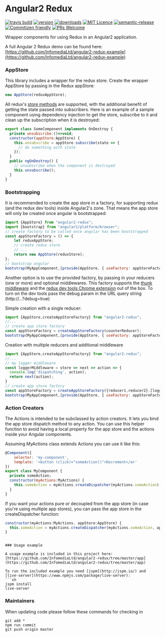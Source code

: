 # Angular2 Redux

[![travis build](https://img.shields.io/travis/InfomediaLtd/angular2-redux.svg?style=flat-square)](https://travis-ci.org/InfomediaLtd/angular2-redux)
[![version](https://img.shields.io/npm/v/angular2-redux.svg?style=flat-square)](https://www.npmjs.com/package/angular2-redux)
[![downloads](https://img.shields.io/npm/dm/angular2-redux.svg?style=flat-square)](https://www.npmjs.com/package/angular2-redux)
[![MIT Licence](https://img.shields.io/npm/l/angular2-redux.svg?style=flat-square)](https://opensource.org/licenses/MIT)
[![semantic-release](https://img.shields.io/badge/%20%20%F0%9F%93%A6%F0%9F%9A%80-semantic--release-e10079.svg?style=flat-square)](https://github.com/semantic-release/semantic-release)
[![Commitizen friendly](https://img.shields.io/badge/commitizen-friendly-brightgreen.svg?style=flat-square)](http://commitizen.github.io/cz-cli/)
[![PRs Welcome](https://img.shields.io/badge/prs-welcome-brightgreen.svg?style=flat-square)](http://makeapullrequest.com)

Wrapper components for using Redux in an Angular2 application.

A full Angular 2 Redux demo can be found here: [https://github.com/InfomediaLtd/angular2-redux-example](https://github.com/InfomediaLtd/angular2-redux-example)

### AppStore

This library includes a wrapper for the redux store. Create the wrapper AppStore by passing in the Redux appStore:
```js
new AppStore(reduxAppStore);
```

All redux's [store methods](http://redux.js.org/docs/basics/Store.html) are supported, with the additional benefit of getting the state passed into subscribers. Here is an example of a sample component using dependency injection to get the store, subscribe to it and clean up the subscription when it is destroyed:
```js
export class SomeComponent implements OnDestroy {
  private unsubscribe:()=>void;
  constructor(appStore:AppStore) {
    this.unsubscribe = appStore.subscribe(state => {
      // do something with state
    });
  }
  public ngOnDestroy() {
    // unsubscribe when the component is destroyed
    this.unsubscribe();
  }
}
```

### Bootstrapping

It is recommended to create the app store in a factory, for supporting redux (and the redux dev tools) inside Angular2's zone. That means the app store will only be created once angular is bootstrapped:
```js
import {AppStore} from "angular2-redux";
import {bootstrap} from "angular2/platform/browser";
// create factory to be called once angular has been bootstrapped
const appStoreFactory = () => {
    let reduxAppStore;
    // create redux store
    // ...
    return new AppStore(reduxStore);
};
// bootstrap angular
bootstrap(MyAppComponent,[provide(AppStore, { useFactory: appStoreFactory })]);
```

Another option is to use the provided factory, by passing in your reducers (one or more) and optional middlewares. This factory supports the [thunk middleware](https://github.com/gaearon/redux-thunk) and the [redux dev tools Chrome extension](https://github.com/zalmoxisus/redux-devtools-extension) out of the box. To turn on the dev tools pass the debug param in the URL query string (http://...?debug=true)

Simple creation with a single reducer:
```js
import {AppStore,createAppStoreFactory} from "angular2-redux";
//...
// create app store factory
const appStoreFactory = createAppStoreFactory(counterReducer);
bootstrap(MyAppComponent,[provide(AppStore, { useFactory: appStoreFactory })]);
```

Creation with multiple reducers and additional middleware
```js
import {AppStore,createAppStoreFactory} from "angular2-redux";
//...
// my logger middleware
const loggerMiddleware = store => next => action => {
  console.log('dispatching', action);
  return next(action);
}
// create app store factory
const appStoreFactory = createAppStoreFactory({reducer1,reducer2},[loggerMiddleware]);
bootstrap(MyAppComponent,[provide(AppStore, { useFactory: appStoreFactory })]);
```

### Action Creators

The Actions is intended to be subclassed by action creators. It lets you bind the app store dispatch method to any action. You can use this helper function to avoid having a local property for the app store and the actions inside your Angular components.

Assuming MyActions class extends Actions you can use it like this:
```js
@Component({
    selector: 'my-component',
    template: '<button (click)="someAction()">Decrement</a>'
})
export class MyComponent {
  private someAction;
  constructor(myActions:MyActions) {
    this.someAction = myActions.createDispatcher(myActions.someAction);
  }
}
```

If you want your actions pure or decoupled from the app store (in case you're using multiple app stores), you can pass the app store in the createDispatcher function:
```js
constructor(myActions:MyActions, appStore:AppStore) {
  this.someAction = myActions.createDispatcher(myActions.someAction, appStore);
}
```

```

### Usage example

A usage example is included in this project here: [https://github.com/InfomediaLtd/angular2-redux/tree/master/app](https://github.com/InfomediaLtd/angular2-redux/tree/master/app)

To run the included example you need [jspm](http://jspm.io/) and [live-server](https://www.npmjs.com/package/live-server):
```sh
jspm install
live-server
```

### Maintainers

When updating code please follow these commands for checking in
```
git add *
npm run commit
git push origin master
```
